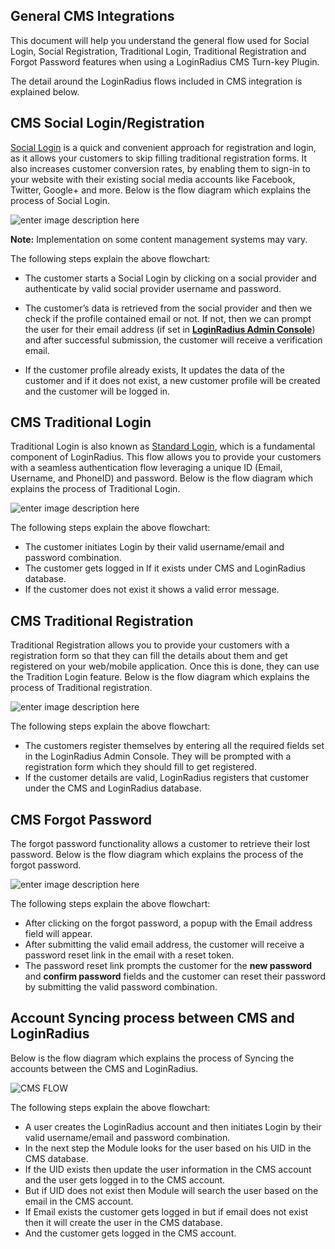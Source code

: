 ## General CMS Integrations


This document will help you understand the general flow used for Social Login, Social Registration, Traditional Login, Traditional Registration and Forgot Password features when using a LoginRadius CMS Turn-key Plugin.

The detail around the LoginRadius flows included in CMS integration is explained below.


## CMS Social Login/Registration

[Social Login](https://www.loginradius.com/legacy/docs/authentication/quick-start/social-login/) is a quick and convenient approach for registration and login, as it allows your customers to skip filling traditional registration forms. It also increases customer conversion rates, by enabling them to sign-in to your website with their existing social media accounts like Facebook, Twitter, Google+ and more. Below is the flow diagram which explains the process of Social Login.

![enter image description here](https://apidocs.lrcontent.com/images/CMS-Social-Login-Flowchart-V2---Page-1-1_248159518d87d9ba44.59810710.png "")


**Note:** Implementation on some content management systems may vary.

The following steps explain the above flowchart:
- The customer starts a Social Login by clicking on a social provider and authenticate by valid social provider username and password.

- The customer’s data is retrieved from the social provider and then we check if the profile contained email or not. If not, then we can prompt the user for their email address (if set in [**LoginRadius Admin Console**](https://adminconsole.loginradius.com/)) and after successful submission, the customer will receive a verification email.

- If the customer profile already exists, It updates the data of the customer and if it does not exist, a new customer profile will be created and the customer will be logged in.



## CMS Traditional Login


Traditional Login is also known as [Standard Login](https://www.loginradius.com/legacy/docs/authentication/quick-start/standard-login/), which is a fundamental component of LoginRadius. This flow allows you to provide your customers with a seamless authentication flow leveraging a unique ID (Email, Username, and PhoneID) and password. Below is the flow diagram which explains the process of Traditional Login.

![enter image description here](https://apidocs.lrcontent.com/images/-CMS-Traditional-Login-Flowchart-V2---Page-1_998159518d18043ba7.09911532.png "")

The following steps explain the above flowchart:
- The customer initiates Login by their valid username/email and password combination.
- The customer gets logged in If it exists under CMS and LoginRadius database.
- If the customer does not exist it shows a valid error message.



## CMS Traditional Registration

Traditional Registration allows you to provide your customers with a registration form so that they can fill the details about them and get registered on your web/mobile application. Once this is done, they can use the Tradition Login feature. Below is the flow diagram which explains the process of Traditional registration.


![enter image description here](https://apidocs.lrcontent.com/images/CMS-Traditional-Registration-Login-Flowchart-V2---Page-1_230565951bb53988b63.68914597.png "")

The following steps explain the above flowchart:
- The customers register themselves by entering all the required fields set in the LoginRadius Admin Console. They will be prompted with a registration form which they should fill to get registered.
- If the customer details are valid, LoginRadius registers that customer under the CMS and LoginRadius database. 



## CMS Forgot Password

The forgot password functionality allows a customer to retrieve their lost password. Below is the flow diagram which explains the process of the forgot password.


![enter image description here](https://apidocs.lrcontent.com/images/CMS-Forgot-Password-Login-Flowchart-V2---Page-1_280385951bbce34b102.30700955.png "")


The following steps explain the above flowchart:
- After clicking on the forgot password, a popup with the Email address field will appear.
- After submitting the valid email address, the customer will receive a password reset link in the email with a reset token.
- The password reset link prompts the customer for the **new password** and **confirm password** fields and the customer can reset their password by submitting the valid password combination.

## Account Syncing process between CMS and LoginRadius

Below is the flow diagram which explains the process of Syncing the accounts between the CMS and LoginRadius.


![CMS FLOW](https://apidocs.lrcontent.com/images/CMS-flow-drawio_3065561ae6d9580c124.29150000.png "CMS flow")

The following steps explain the above flowchart:
- A user creates the LoginRadius account and then initiates Login by their valid username/email and password combination.
- In the next step the Module looks for the user based on his UID in the CMS database.
- If the UID exists then update the user information in the CMS account and the user gets logged in to the CMS account.
- But if UID does not exist then Module will search the user based on the email in the CMS account.
- If Email exists the customer gets logged in but if email does not exist then it will create the user in the CMS database.
- And the customer gets logged in the CMS account.
